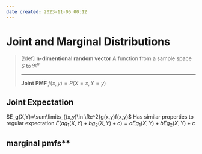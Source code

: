 ```yaml
---
date created: 2023-11-06 00:12
---
```


# Joint and Marginal Distributions

> [!def]
> **n-dimentional random vector**
> A function from a sample space $S$ to $\Re^n$
> 
> ---
> **Joint PMF**
> $f(x,y)=P(X=x,Y=y)$


## Joint Expectation

$E_g(X,Y)=\sum\limits_{(x,y)\in \Re^2}g(x,y)f(x,y)$
Has similar properties to regular expectation
$E(ag_1(X,Y)+bg_2(X,Y)+c)=aEg_1(X,Y)+bEg_2(X,Y)+c$


##  marginal pmfs**


